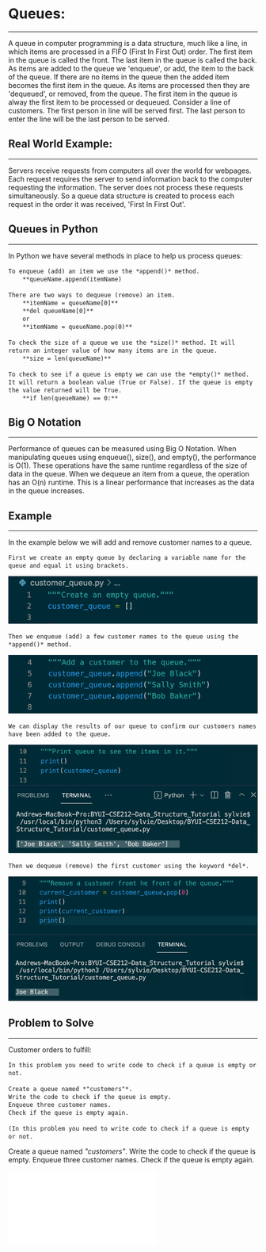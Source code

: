 # Queues:
<hr/>
    A queue in computer programming is a data structure, much like a line, in which items are processed in a FIFO (First In First Out) order. The first item in the queue is called the front. The last item in the queue is called the back. As items are added to the queue we 'enqueue', or add, the item to the back of the queue. If there are no items in the queue then the added item becomes the first item in the queue. As items are processed then they are 'dequeued', or removed, from the queue. The first item in the queue is alway the first item to be processed or dequeued. Consider a line of customers. The first person in line will be served first. The last person to enter the line will be the last person to be served.
    
## Real World Example:
<hr/>
    Servers receive requests from computers all over the world for webpages. Each request requires the server to send information back to the computer requesting the information. The server does not process these requests simultaneously. So a queue data structure is created to process each request in the order it was received, 'First In First Out'. 

## Queues in Python
<hr/>
    In Python we have several methods in place to help us process queues: 
    
    To enqueue (add) an item we use the *append()* method.
        **queueName.append(itemName)

    There are two ways to dequeue (remove) an item.
        **itemName = queueName[0]**
        **del queueName[0]**
        or
        **itemName = queueName.pop(0)**
    
    To check the size of a queue we use the *size()* method. It will return an integer value of how many items are in the queue.
        **size = len(queueName)**

    To check to see if a queue is empty we can use the *empty()* method. It will return a boolean value (True or False). If the queue is empty the value returned will be True.
        **if len(queueName) == 0:**

## Big O Notation
<hr/>    
    Performance of queues can be measured using Big O Notation. When manipulating queues using enqueue(), size(), and empty(), the performance is O(1). These operations have the same runtime regardless of the size of data in the queue. When we dequeue an item from a queue, the operation has an O(n) runtime. This is a linear performance that increases as the data in the queue increases.

## Example
<hr/>
    In the example below we will add and remove customer names to a queue.

    First we create an empty queue by declaring a variable name for the queue and equal it using brackets.

![Empty Queue](pictures/Empty_Queue.png)

    Then we enqueue (add) a few customer names to the queue using the *append()* method.

![Enqueue Customer](pictures/Add_Customer.png)

    We can display the results of our queue to confirm our customers names have been added to the queue.

![Print Queue](pictures/print_queue.png)

    Then we dequeue (remove) the first customer using the keyword *del*.

![Dequeue Customer](pictures/remove_customer.png)
    

## Problem to Solve
<hr/>
    Customer orders to fulfill:

    In this problem you need to write code to check if a queue is empty or not.

    Create a queue named *"customers"*.
    Write the code to check if the queue is empty.
    Enqueue three customer names.
    Check if the queue is empty again.

    (In this problem you need to write code to check if a queue is empty or not.

Create a queue named *"customers"*.
Write the code to check if the queue is empty.
Enqueue three customer names.
Check if the queue is empty again.

![Answer](customer_queue.py)
    
